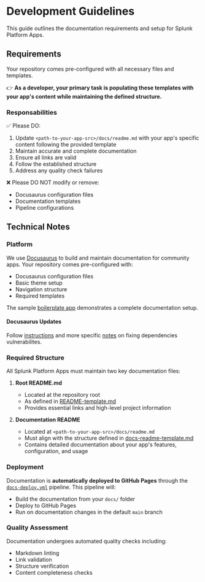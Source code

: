 # Development Guidelines

This guide outlines the documentation requirements and setup for Splunk Platform Apps.

## Requirements

Your repository comes pre-configured with all necessary files and templates.

:point_right: **As a developer, your primary task is populating these templates with your app's content while maintaining the defined structure.**

### Responsabilities
:white_check_mark: Please DO:

1. Update `<path-to-your-app-src>/docs/readme.md` with your app's specific content following the provided template
2. Maintain accurate and complete documentation
3. Ensure all links are valid
4. Follow the established structure
5. Address any quality check failures

:x: Please DO NOT modify or remove:
- Docusaurus configuration files
- Documentation templates
- Pipeline configurations

## Technical Notes

### Platform

We use [Docusaurus](https://docusaurus.io/) to build and maintain documentation for community apps. Your repository comes pre-configured with:

- Docusaurus configuration files
- Basic theme setup
- Navigation structure
- Required templates

The sample [boilerplate app](./boilerplate/) demonstrates a complete documentation setup.

#### Docusaurus Updates

Follow [instructions](https://docusaurus.io/docs/installation#updating-your-docusaurus-version) and more specific [notes](https://overreacted.io/npm-audit-broken-by-design/) on fixing dependencies vulnerabilites.

### Required Structure

All Splunk Platform Apps must maintain two key documentation files:

1. **Root README.md**
   - Located at the repository root
   - As defined in [README-template.md](./templates/root-README.md)
   - Provides essential links and high-level project information

2. **Documentation README**
   - Located at `<path-to-your-app-src>/docs/readme.md`
   - Must align with the structure defined in [docs-readme-template.md](./templates/docs-readme.md)
   - Contains detailed documentation about your app's features, configuration, and usage

### Deployment

Documentation is **automatically deployed to GitHub Pages** through the [`docs-deploy.yml`](https://github.com/splunk-platform-apps/.github/.github/workflows/reusable-docs-deploy.yml) pipeline. This pipeline will:

- Build the documentation from your `docs/` folder
- Deploy to GitHub Pages
- Run on documentation changes in the default `main` branch

### Quality Assessment

Documentation undergoes automated quality checks including:

- Markdown linting
- Link validation
- Structure verification
- Content completeness checks


